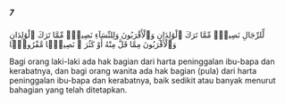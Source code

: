 ##### 7

<span class="ayah">لِّلرِّجَالِ نَصِيبٌۭ مِّمَّا تَرَكَ ٱلْوَٰلِدَانِ وَٱلْأَقْرَبُونَ وَلِلنِّسَآءِ نَصِيبٌۭ مِّمَّا تَرَكَ ٱلْوَٰلِدَانِ وَٱلْأَقْرَبُونَ مِمَّا قَلَّ مِنْهُ أَوْ كَثُرَ ۚ نَصِيبًۭا مَّفْرُوضًۭا</span>

<span class="ayah_translation">Bagi orang laki-laki ada hak bagian dari harta peninggalan ibu-bapa dan kerabatnya, dan bagi orang wanita ada hak bagian (pula) dari harta peninggalan ibu-bapa dan kerabatnya, baik sedikit atau banyak menurut bahagian yang telah ditetapkan.</span>

